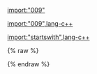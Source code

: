 [import:"009"](main.py)

[import:"009",lang-c++](main.cpp)

[import:"startswith",lang-c++](_vendor/pythonic/include/pythonic/strings.hpp)

{% raw %}
<div id="disqus_thread"/>
{% endraw %}